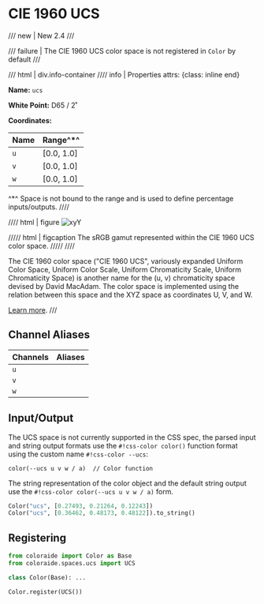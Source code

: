 # CIE 1960 UCS

/// new | New 2.4
///

/// failure | The CIE 1960 UCS color space is not registered in `Color` by default
///

/// html | div.info-container
//// info | Properties
    attrs: {class: inline end}

**Name:** `ucs`

**White Point:** D65 / 2˚

**Coordinates:**

Name | Range^\*^
---- | -----
`u`  | [0.0, 1.0]
`v`  | [0.0, 1.0]
`w`  | [0.0, 1.0]

^\*^ Space is not bound to the range and is used to define percentage inputs/outputs.
////

//// html | figure
![xyY](../images/ucs-3d.png)

///// html | figcaption
The sRGB gamut represented within the CIE 1960 UCS color space.
/////
////

The CIE 1960 color space ("CIE 1960 UCS", variously expanded Uniform Color Space, Uniform Color Scale, Uniform
Chromaticity Scale, Uniform Chromaticity Space) is another name for the (u, v) chromaticity space devised by David
MacAdam. The color space is implemented using the relation between this space and the XYZ space as coordinates U, V, and
W.

[Learn more](https://en.wikipedia.org/wiki/CIE_1960_color_space).
///

## Channel Aliases

Channels | Aliases
-------- | -------
`u`      |
`v`      |
`w`      |

## Input/Output

The UCS space is not currently supported in the CSS spec, the parsed input and string output formats use the
`#!css-color color()` function format using the custom name `#!css-color --ucs`:

```css-color
color(--ucs u v w / a)  // Color function
```

The string representation of the color object and the default string output use the
`#!css-color color(--ucs u v w / a)` form.

```py play
Color("ucs", [0.27493, 0.21264, 0.12243])
Color("ucs", [0.36462, 0.48173, 0.48122]).to_string()
```

## Registering

```py
from coloraide import Color as Base
from coloraide.spaces.ucs import UCS

class Color(Base): ...

Color.register(UCS())
```

<style>
.info-container {display: inline-block;}
</style>
